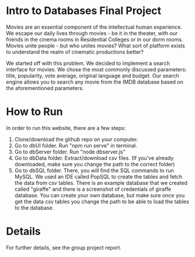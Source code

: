 # Intro to Databases Final Project
Movies are an essential component of the intellectual human experience. We escape our daily lives through movies - be it in the theater, with our friends in the cinema rooms in Residential Colleges or in our dorm rooms. Movies unite people - but who unites movies? What sort of platform exists to understand the realm of cinematic productions better?

We started off with this problem. We decided to implement a search interface for movies. We chose the most commonly discussed parameters: title, popularity, vote average, original language and budget. Our search engine allows you to search any movie from the IMDB database based on the aforementioned parameters. 

# How to Run 
In order to run this website, there are a few steps:

1) Clone/download the github repo on your computer.
2) Go to dbUI folder. Run "npm run serve" in terminal.
3) Go to dbServer folder. Run "node dbserver.js"
4) Go to dbData folder. Extract/download csv files. (If you've already downloaded, make sure you change the path to the correct folder)
5) Go to dbSQL folder. There, you will find the SQL commands to run MySQL. We used an IDE called PopSQL to create the tables
and fetch the data from csv tables. There is an example database that we created called "giraffe" and there is a screenshot of 
credentials of giraffe database. You can create your own database, but make sure once you get the data csv tables you change the path to be able to load the tables to the database.

# Details
For further details, see the group project report.


